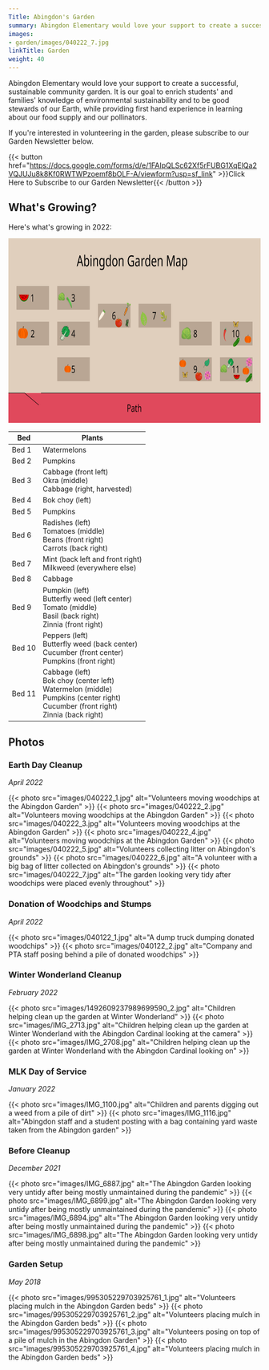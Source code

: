 ```yaml
---
Title: Abingdon's Garden
summary: Abingdon Elementary would love your support to create a successful, sustainable community garden.
images:
- garden/images/040222_7.jpg
linkTitle: Garden
weight: 40
---
```


Abingdon Elementary would love your support to create a successful, sustainable community garden.  It is our goal to enrich students' and families' knowledge of environmental sustainability and to be good stewards of our Earth, while providing first hand experience in learning about our food supply and our pollinators.

If you're interested in volunteering in the garden, please subscribe to our Garden Newsletter below.

{{< button href="https://docs.google.com/forms/d/e/1FAIpQLSc62Xf5rFUBG1XqElQa2VQJUJu8k8Kf0RWTWPzoemf8bOLF-A/viewform?usp=sf_link" >}}Click Here to Subscribe to our Garden Newsletter{{< /button >}}

## What's Growing?

Here's what's growing in 2022:

<a href="images/garden-map.svg"><img src="images/garden-map.svg" width="736" height="368" alt="Garden Map"></a>

| Bed    | Plants |
| ------ | ------ |
| Bed 1  | Watermelons |
| Bed 2  | Pumpkins |
| Bed 3  | Cabbage (front left)<br>Okra (middle)<br>Cabbage (right, harvested) |
| Bed 4  | Bok choy (left) |
| Bed 5  | Pumpkins |
| Bed 6  | Radishes (left)<br>Tomatoes (middle)<br>Beans (front right)<br>Carrots (back right) |
| Bed 7  | Mint (back left and front right)<br>Milkweed (everywhere else) |
| Bed 8  | Cabbage |
| Bed 9  | Pumpkin (left)<br>Butterfly weed (left center)<br>Tomato (middle)<br>Basil (back right)<br>Zinnia (front right) |
| Bed 10 | Peppers (left)<br>Butterfly weed (back center)<br>Cucumber (front center)<br>Pumpkins (front right) |
| Bed 11 | Cabbage (left)<br>Bok choy (center left)<br>Watermelon (middle)<br>Pumpkins (center right)<br>Cucumber (front right)<br>Zinnia (back right) |

## Photos

### Earth Day Cleanup
*April 2022*

{{< photo src="images/040222_1.jpg" alt="Volunteers moving woodchips at the Abingdon Garden" >}}
{{< photo src="images/040222_2.jpg" alt="Volunteers moving woodchips at the Abingdon Garden" >}}
{{< photo src="images/040222_3.jpg" alt="Volunteers moving woodchips at the Abingdon Garden" >}}
{{< photo src="images/040222_4.jpg" alt="Volunteers moving woodchips at the Abingdon Garden" >}}
{{< photo src="images/040222_5.jpg" alt="Volunteers collecting litter on Abingdon's grounds" >}}
{{< photo src="images/040222_6.jpg" alt="A volunteer with a big bag of litter collected on Abingdon's grounds" >}}
{{< photo src="images/040222_7.jpg" alt="The garden looking very tidy after woodchips were placed evenly throughout" >}}

### Donation of Woodchips and Stumps
*April 2022*

{{< photo src="images/040122_1.jpg" alt="A dump truck dumping donated woodchips" >}}
{{< photo src="images/040122_2.jpg" alt="Company and PTA staff posing behind a pile of donated woodchips" >}}

### Winter Wonderland Cleanup
*February 2022*

{{< photo src="images/1492609237989699590_2.jpg" alt="Children helping clean up the garden at Winter Wonderland" >}}
{{< photo src="images/IMG_2713.jpg" alt="Children helping clean up the garden at Winter Wonderland with the Abingdon Cardinal looking at the camera" >}}
{{< photo src="images/IMG_2708.jpg" alt="Children helping clean up the garden at Winter Wonderland with the Abingdon Cardinal looking on" >}}

### MLK Day of Service
*January 2022*

{{< photo src="images/IMG_1100.jpg" alt="Children and parents digging out a weed from a pile of dirt" >}}
{{< photo src="images/IMG_1116.jpg" alt="Abingdon staff and a student posting with a bag containing yard waste taken from the Abingdon garden" >}}

### Before Cleanup
*December 2021*

{{< photo src="images/IMG_6887.jpg" alt="The Abingdon Garden looking very untidy after being mostly unmaintained during the pandemic" >}}
{{< photo src="images/IMG_6899.jpg" alt="The Abingdon Garden looking very untidy after being mostly unmaintained during the pandemic" >}}
{{< photo src="images/IMG_6894.jpg" alt="The Abingdon Garden looking very untidy after being mostly unmaintained during the pandemic" >}}
{{< photo src="images/IMG_6898.jpg" alt="The Abingdon Garden looking very untidy after being mostly unmaintained during the pandemic" >}}

### Garden Setup
*May 2018*

{{< photo src="images/995305229703925761_1.jpg" alt="Volunteers placing mulch in the Abingdon Garden beds" >}}
{{< photo src="images/995305229703925761_2.jpg" alt="Volunteers placing mulch in the Abingdon Garden beds" >}}
{{< photo src="images/995305229703925761_3.jpg" alt="Volunteers posing on top of a pile of mulch in the Abingdon Garden" >}}
{{< photo src="images/995305229703925761_4.jpg" alt="Volunteers placing mulch in the Abingdon Garden beds" >}}